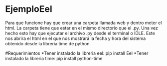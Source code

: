 # EjemploEel
Para que funcione hay que crear una carpeta llamada web y dentro meter el html.
La carpeta tiene que estar en el mismo directorio que el .py.
Una vez hecho esto hay que ejecutar el archivo .py desde el terminal o IDLE.
Este nos abrira el html en el que nos mostrará la fecha y hora del sistema obtenido desde la libreria time de python.

#Requerimientos
*Tener instalado la libreria eel: pip install Eel
*Tener instalado la libreria time: pip install python-time
